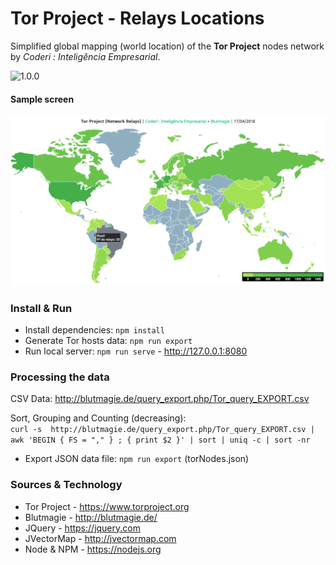 # Tor Project - Relays Locations
Simplified global mapping (world location) of the **Tor Project** nodes network by *Coderi : Inteligência Empresarial*.

![1.0.0](https://img.shields.io/badge/Version-1.0.0-green.svg?longCache=true&style=flat)

#### Sample screen
![Sample](images/sample.png)

### Install & Run
* Install dependencies: `npm install`
* Generate Tor hosts data: `npm run export`
* Run local server: `npm run serve` - http://127.0.0.1:8080

### Processing the data
CSV Data: http://blutmagie.de/query_export.php/Tor_query_EXPORT.csv  

Sort, Grouping and Counting (decreasing):  
`curl -s  http://blutmagie.de/query_export.php/Tor_query_EXPORT.csv | awk 'BEGIN { FS = "," } ; { print $2 }' | sort | uniq -c | sort -nr`

* Export JSON data file: `npm run export` (torNodes.json)

### Sources & Technology
* Tor Project - https://www.torproject.org
* Blutmagie - http://blutmagie.de/
* JQuery - https://jquery.com
* JVectorMap - http://jvectormap.com
* Node & NPM - https://nodejs.org
